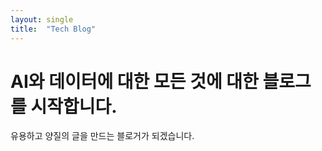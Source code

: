 ```yaml
---
layout: single
title:  "Tech Blog"
---
```


# AI와 데이터에 대한 모든 것에 대한 블로그를 시작합니다.

유용하고 양질의 글을 만드는 블로거가 되겠습니다. 
